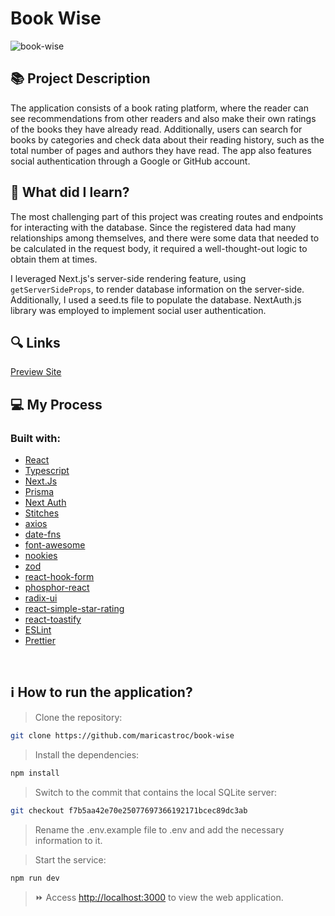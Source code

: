 # Book Wise
![book-wise](https://github.com/maricastroc/book-wise/assets/121824373/57a7d61b-dd04-4727-9e77-e5e7197d276c)


## 📚 Project Description

The application consists of a book rating platform, where the reader can see recommendations from other readers and also make their own ratings of the books they have already read. Additionally, users can search for books by categories and check data about their reading history, such as the total number of pages and authors they have read. The app also features social authentication through a Google or GitHub account.



## 📌 What did I learn?

The most challenging part of this project was creating routes and endpoints for interacting with the database. Since the registered data had many relationships among themselves, and there were some data that needed to be calculated in the request body, it required a well-thought-out logic to obtain them at times.

I leveraged Next.js's server-side rendering feature, using `getServerSideProps`, to render database information on the server-side. Additionally, I used a seed.ts file to populate the database. NextAuth.js library was employed to implement social user authentication.

## 🔍 Links
[Preview Site](https://book-wise-puce.vercel.app/)

## 💻 My Process
### Built with:

- [React](https://reactjs.org/)
- [Typescript](https://www.typescriptlang.org/)
- [Next.Js](https://nextjs.org/)
- [Prisma](https://www.prisma.io/)
- [Next Auth](https://next-auth.js.org/)
- [Stitches](https://stitches.dev/)
- [axios](https://axios-http.com/docs/intro)
- [date-fns](https://date-fns.org/)
- [font-awesome](https://fontawesome.com/)
- [nookies](https://npm.io/package/nookies)
- [zod](https://zod.dev/)
- [react-hook-form](https://react-hook-form.com/)
- [phosphor-react](https://phosphoricons.com/)
- [radix-ui](https://www.radix-ui.com/)
- [react-simple-star-rating](https://www.npmjs.com/package/react-simple-star-rating)
- [react-toastify](https://fkhadra.github.io/react-toastify/introduction)
- [ESLint](https://eslint.org/)
- [Prettier](https://prettier.io/)
<br/>

## ℹ️ How to run the application?

> Clone the repository:

```bash
git clone https://github.com/maricastroc/book-wise
```

> Install the dependencies:

```bash
npm install
```

> Switch to the commit that contains the local SQLite server:

```bash
git checkout f7b5aa42e70e25077697366192171bcec89dc3ab
```

> Rename the .env.example file to .env and add the necessary information to it.

> Start the service:

```bash
npm run dev
```

> ⏩ Access [http://localhost:3000](http://localhost:3000) to view the web application.

